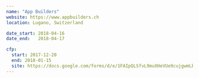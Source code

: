 ```yaml
---
name: "App Builders"
website: https://www.appbuilders.ch
location: Lugano, Switzerland

date_start: 2018-04-16
date_end:   2018-04-17

cfp:
  start: 2017-12-20
  end: 2018-01-15
  site: https://docs.google.com/forms/d/e/1FAIpQLSfvL9muXHeVUe9cujgwmLbXieCe_VC7s5fhWcXW_8KPa6KTVA/viewform
---
```

